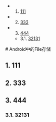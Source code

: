 <!-- vscode-markdown-toc -->
* 1. [111](#)
* 2. [333](#-1)
* 3. [444](#-1)
	* 3.1. [32131](#-1)

<!-- vscode-markdown-toc-config
	numbering=true
	autoSave=true
	/vscode-markdown-toc-config -->
<!-- /vscode-markdown-toc --># Android中的File存储

##  1. <a name=''></a>111


##  2. <a name='-1'></a>333


##  3. <a name='-1'></a>444


###  3.1. <a name='-1'></a>32131